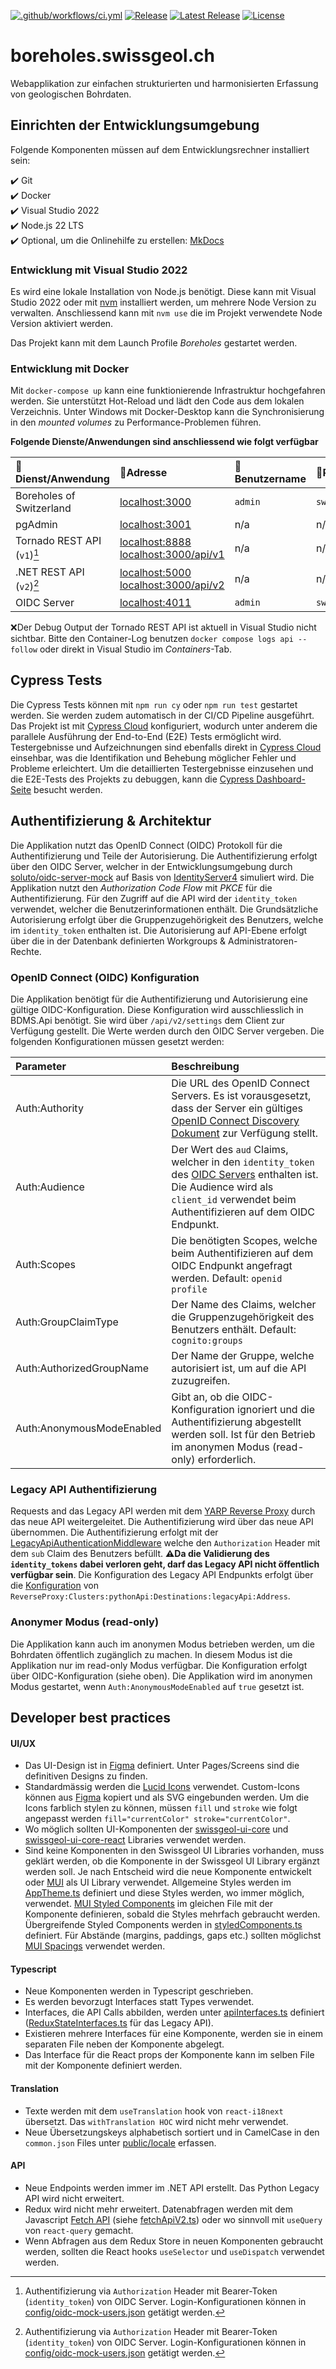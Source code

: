 [![.github/workflows/ci.yml](https://github.com/swisstopo/swissgeol-boreholes-suite/actions/workflows/ci.yml/badge.svg)](https://github.com/swisstopo/swissgeol-boreholes-suite/actions/workflows/ci.yml) [![Release](https://github.com/swisstopo/swissgeol-boreholes-suite/actions/workflows/release.yml/badge.svg)](https://github.com/swisstopo/swissgeol-boreholes-suite/actions/workflows/release.yml) [![Latest Release](https://img.shields.io/github/v/release/geoadmin/suite-bdms)](https://github.com/swisstopo/swissgeol-boreholes-suite/releases/latest) [![License](https://img.shields.io/github/license/geoadmin/suite-bdms)](https://github.com/swisstopo/swissgeol-boreholes-suite/blob/main/LICENSE)

# boreholes.swissgeol.ch

Webapplikation zur einfachen strukturierten und harmonisierten Erfassung von geologischen Bohrdaten.

## Einrichten der Entwicklungsumgebung

Folgende Komponenten müssen auf dem Entwicklungsrechner installiert sein:

✔️ Git  
✔️ Docker  
✔️ Visual Studio 2022  
✔️ Node.js 22 LTS  
✔️ Optional, um die Onlinehilfe zu erstellen: [MkDocs](https://www.mkdocs.org/)

### Entwicklung mit Visual Studio 2022

Es wird eine lokale Installation von Node.js benötigt. Diese kann mit Visual Studio 2022 oder mit [nvm](https://github.com/coreybutler/nvm-windows/releases) installiert werden, um mehrere Node Version zu verwalten. Anschliessend kann mit `nvm use` die im Projekt verwendete Node Version aktiviert werden.

Das Projekt kann mit dem Launch Profile _Boreholes_ gestartet werden.

### Entwicklung mit Docker

Mit `docker-compose up` kann eine funktionierende Infrastruktur hochgefahren werden. Sie unterstützt Hot-Reload und lädt den Code aus dem lokalen Verzeichnis. Unter Windows mit Docker-Desktop kann die Synchronisierung in den _mounted volumes_ zu Performance-Problemen führen.

**Folgende Dienste/Anwendungen sind anschliessend wie folgt verfügbar**

| 🔖 Dienst/Anwendung         | 🔗Adresse                                                                                      | 🧞Benutzername | 🔐Passwort     |
| :-------------------------- | :--------------------------------------------------------------------------------------------- | :------------- | :------------- |
| Boreholes of Switzerland    | [localhost:3000](http://localhost:3000/)                                                       | `admin`        | `swissforages` |
| pgAdmin                     | [localhost:3001](http://localhost:3001/)                                                       | n/a            | n/a            |
| Tornado REST API (`v1`)[^1] | [localhost:8888](http://localhost:8888/) [localhost:3000/api/v1](http://localhost:3000/api/v1) | n/a            | n/a            |
| .NET REST API (`v2`)[^1]    | [localhost:5000](http://localhost:5000/) [localhost:3000/api/v2](http://localhost:3000/api/v2) | n/a            | n/a            |
| OIDC Server                 | [localhost:4011](http://localhost:4011/)                                                       | `admin`        | `swissforages` |

[^1]: Authentifizierung via `Authorization` Header mit Bearer-Token (`identity_token`) von OIDC Server. Login-Konfigurationen können in [config/oidc-mock-users.json](./config/oidc-mock-users.json) getätigt werden.

❌Der Debug Output der Tornado REST API ist aktuell in Visual Studio nicht sichtbar. Bitte den Container-Log benutzen `docker compose logs api --follow` oder direkt in Visual Studio im _Containers_-Tab.

## Cypress Tests

Die Cypress Tests können mit `npm run cy` oder `npm run test` gestartet werden. Sie werden zudem automatisch in der CI/CD Pipeline ausgeführt. Das Projekt ist mit [Cypress Cloud](https://cloud.cypress.io/) konfiguriert, wodurch unter anderem die parallele Ausführung der End-to-End (E2E) Tests ermöglicht wird. Testergebnisse und Aufzeichnungen sind ebenfalls direkt in [Cypress Cloud](https://currents.dev/) einsehbar, was die Identifikation und Behebung möglicher Fehler und Probleme erleichtert. Um die detaillierten Testergebnisse einzusehen und die E2E-Tests des Projekts zu debuggen, kann die [Cypress Dashboard-Seite](https://cloud.cypress.io/projects/gv8yue/runs) besucht werden.

## Authentifizierung & Architektur

Die Applikation nutzt das OpenID Connect (OIDC) Protokoll für die Authentifizierung und Teile der Autorisierung. Die Authentifizierung erfolgt über den OIDC Server, welcher in der Entwicklungsumgebung durch [soluto/oidc-server-mock](https://github.com/Soluto/oidc-server-mock) auf Basis von [IdentityServer4](https://identityserver4.readthedocs.io/) simuliert wird. Die Applikation nutzt den _Authorization Code Flow_ mit _PKCE_ für die Authentifizierung. Für den Zugriff auf die API wird der `identity_token` verwendet, welcher die Benutzerinformationen enthält. Die Grundsätzliche Autorisierung erfolgt über die Gruppenzugehörigkeit des Benutzers, welche im `identity_token` enthalten ist. Die Autorisierung auf API-Ebene erfolgt über die in der Datenbank definierten Workgroups & Administratoren-Rechte.

### OpenID Connect (OIDC) Konfiguration

Die Applikation benötigt für die Authentifizierung und Autorisierung eine gültige OIDC-Konfiguration. Diese Konfiguration wird ausschliesslich in BDMS.Api benötigt. Sie wird über `/api/v2/settings` dem Client zur Verfügung gestellt. Die Werte werden durch den OIDC Server vergeben. Die folgenden Konfigurationen müssen gesetzt werden:

| Parameter                 | Beschreibung                                                                                                                                                                                                                                         |
| :------------------------ | :--------------------------------------------------------------------------------------------------------------------------------------------------------------------------------------------------------------------------------------------------- |
| Auth:Authority            | Die URL des OpenID Connect Servers. Es ist vorausgesetzt, dass der Server ein gültiges [OpenID Connect Discovery Dokument](https://openid.net/specs/openid-connect-discovery-1_0.html) zur Verfügung stellt.                                         |
| Auth:Audience             | Der Wert des `aud` Claims, welcher in den `identity_token` des [OIDC Servers](https://openid.net/specs/openid-connect-core-1_0.html#IDToken) enthalten ist. Die Audience wird als `client_id` verwendet beim Authentifizieren auf dem OIDC Endpunkt. |
| Auth:Scopes               | Die benötigten Scopes, welche beim Authentifizieren auf dem OIDC Endpunkt angefragt werden. Default: `openid profile`                                                                                                                                |
| Auth:GroupClaimType       | Der Name des Claims, welcher die Gruppenzugehörigkeit des Benutzers enthält. Default: `cognito:groups`                                                                                                                                               |
| Auth:AuthorizedGroupName  | Der Name der Gruppe, welche autorisiert ist, um auf die API zuzugreifen.                                                                                                                                                                             |
| Auth:AnonymousModeEnabled | Gibt an, ob die OIDC-Konfiguration ignoriert und die Authentifizierung abgestellt werden soll. Ist für den Betrieb im anonymen Modus (read-only) erforderlich.                                                                                       |

### Legacy API Authentifizierung

Requests and das Legacy API werden mit dem [YARP Reverse Proxy](https://microsoft.github.io/reverse-proxy/articles/config-files.html) durch das neue API weitergeleitet. Die Authentifizierung wird über das neue API übernommen. Die Authentifizierung erfolgt mit der [LegacyApiAuthenticationMiddleware](src\api\Authentication\LegacyApiAuthenticationMiddleware.cs) welche den `Authorization` Header mit dem `sub` Claim des Benutzers befüllt. **⚠️Da die Validierung des `identity_tokens` dabei verloren geht, darf das Legacy API nicht öffentlich verfügbar sein**. Die Konfiguration des Legacy API Endpunkts erfolgt über die [Konfiguration](https://learn.microsoft.com/en-us/aspnet/core/fundamentals/configuration) von `ReverseProxy:Clusters:pythonApi:Destinations:legacyApi:Address`.

### Anonymer Modus (read-only)

Die Applikation kann auch im anonymen Modus betrieben werden, um die Bohrdaten öffentlich zugänglich zu machen. In diesem Modus ist die Applikation nur im read-only Modus verfügbar. Die Konfiguration erfolgt über OIDC-Konfiguration (siehe oben). Die Applikation wird im anonymen Modus gestartet, wenn `Auth:AnonymousModeEnabled` auf `true` gesetzt ist.

## Developer best practices

#### UI/UX

- Das UI-Design ist in [Figma](https://www.figma.com/design/cEiOoOazAQZqpRY92ZhBeO/SwissGeol?node-id=7390-40928&t=DemUCUzYlysJ5lB4-0) definiert. Unter Pages/Screens sind die definitiven Designs zu finden.
- Standardmässig werden die [Lucid Icons](https://lucide.dev/icons/) verwendet. Custom-Icons können aus [Figma](https://www.figma.com/design/cEiOoOazAQZqpRY92ZhBeO/SwissGeol?node-id=7390-40928&t=DemUCUzYlysJ5lB4-0) kopiert und als SVG eingebunden werden. Um die Icons farblich stylen zu können, müssen `fill` und `stroke` wie folgt angepasst werden `fill="currentColor" stroke="currentColor"`.
- Wo möglich sollten UI-Komponenten der [swissgeol-ui-core](https://github.com/swisstopo/swissgeol-ui-core) und [swissgeol-ui-core-react](https://github.com/swisstopo/swissgeol-ui-core/pkgs/npm/swissgeol-ui-core-react) Libraries verwendet werden.
- Sind keine Komponenten in den Swissgeol UI Libraries vorhanden, muss geklärt werden, ob die Komponente in der Swissgeol UI Library ergänzt werden soll. Je nach Entscheid wird die neue Komponente entwickelt oder [MUI](https://mui.com/) als UI Library verwendet. Allgemeine Styles werden im [AppTheme.ts](./src/client/src/AppTheme.ts) definiert und diese Styles werden, wo immer möglich, verwendet. [MUI Styled Components](https://mui.com/system/styled/) im gleichen File mit der Komponente definieren, sobald die Styles mehrfach gebraucht werden. Übergreifende Styled Components werden in [styledComponents.ts](./src/client/src/components/styledComponents.ts) definiert. Für Abstände (margins, paddings, gaps etc.) sollten möglichst [MUI Spacings](https://mui.com/system/spacing/) verwendet werden.

#### Typescript

- Neue Komponenten werden in Typescript geschrieben.
- Es werden bevorzugt Interfaces statt Types verwendet.
- Interfaces, die API Calls abbilden, werden unter [apiInterfaces.ts](./src/client/api/apiInterfaces.ts) definiert ([ReduxStateInterfaces.ts](./src/client/src/api-lib/ReduxStateInterfaces.ts) für das Legacy API).
- Existieren mehrere Interfaces für eine Komponente, werden sie in einem separaten File neben der Komponente abgelegt.
- Das Interface für die React props der Komponente kann im selben File mit der Komponente definiert werden.

#### Translation

- Texte werden mit dem `useTranslation` hook von `react-i18next` übersetzt. Das `withTranslation HOC` wird nicht mehr verwendet.
- Neue Übersetzungskeys alphabetisch sortiert und in CamelCase in den `common.json` Files unter [public/locale](./src/client/public/locale) erfassen.

#### API

- Neue Endpoints werden immer im .NET API erstellt. Das Python Legacy API wird nicht erweitert.
- Redux wird nicht mehr erweitert. Datenabfragen werden mit dem Javascript [Fetch API](https://developer.mozilla.org/en-US/docs/Web/API/Fetch_API) (siehe [fetchApiV2.ts](src/client/src/api/fetchApiV2.ts)) oder wo sinnvoll mit `useQuery` von `react-query` gemacht.
- Wenn Abfragen aus dem Redux Store in neuen Komponenten gebraucht werden, sollten die React hooks `useSelector` und `useDispatch` verwendet werden.
